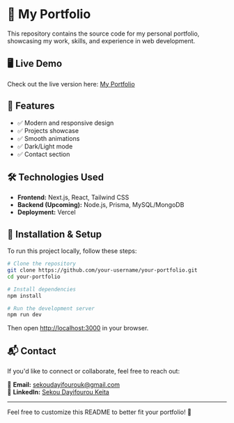 # 🚀 My Portfolio

This repository contains the source code for my personal portfolio, showcasing my work, skills, and experience in web development.

## 🖥️ Live Demo

Check out the live version here: [My Portfolio](https://dayif-portfolio.vercel.app/)

## 📌 Features

- ✅ Modern and responsive design
- ✅ Projects showcase
- ✅ Smooth animations
- ✅ Dark/Light mode
- ✅ Contact section

## 🛠️ Technologies Used

- **Frontend:** Next.js, React, Tailwind CSS
- **Backend (Upcoming):** Node.js, Prisma, MySQL/MongoDB
- **Deployment:** Vercel

## 📂 Installation & Setup

To run this project locally, follow these steps:

```sh
# Clone the repository
git clone https://github.com/your-username/your-portfolio.git
cd your-portfolio

# Install dependencies
npm install

# Run the development server
npm run dev
```

Then open [http://localhost:3000](http://localhost:3000) in your browser.

## 📬 Contact

If you'd like to connect or collaborate, feel free to reach out:

📧 **Email:** [sekoudayifourouk@gmail.com](mailto:sekoudayifourouk@gmail.com)  
🔗 **LinkedIn:** [Sekou Dayifourou Keita](https://www.linkedin.com/in/dayifour)

---

Feel free to customize this README to better fit your portfolio! 🚀
